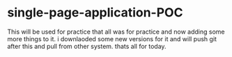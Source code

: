 # single-page-application-POC

This will be used for practice
that all was for practice and now adding some more things to it. i downlaoded some new versions for it and will push git after this and pull from other system. thats all for today.
